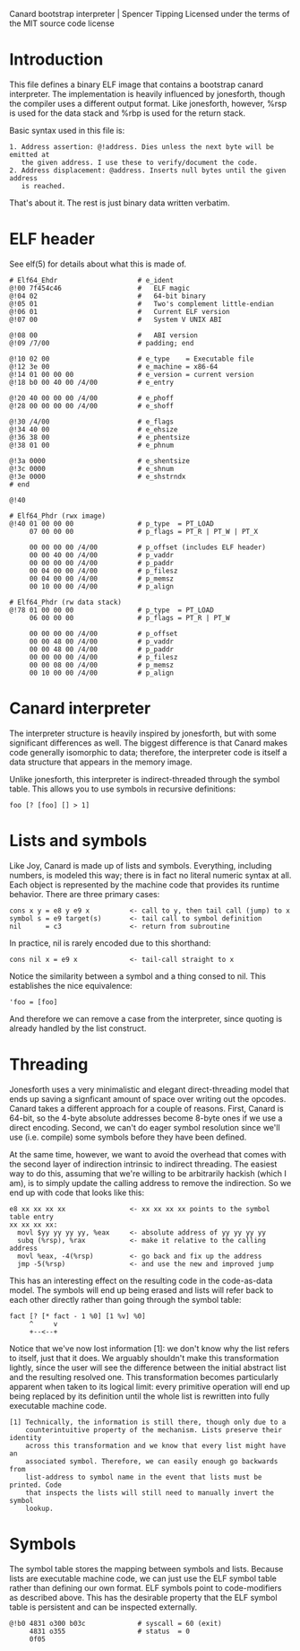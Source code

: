 Canard bootstrap interpreter | Spencer Tipping
Licensed under the terms of the MIT source code license

# Introduction

This file defines a binary ELF image that contains a bootstrap canard
interpreter. The implementation is heavily influenced by jonesforth, though the
compiler uses a different output format. Like jonesforth, however, %rsp is used
for the data stack and %rbp is used for the return stack.

Basic syntax used in this file is:

    1. Address assertion: @!address. Dies unless the next byte will be emitted at
       the given address. I use these to verify/document the code.
    2. Address displacement: @address. Inserts null bytes until the given address
       is reached.

That's about it. The rest is just binary data written verbatim.

# ELF header

See elf(5) for details about what this is made of.

    # Elf64_Ehdr                    # e_ident
    @!00 7f454c46                   #   ELF magic
    @!04 02                         #   64-bit binary
    @!05 01                         #   Two's complement little-endian
    @!06 01                         #   Current ELF version
    @!07 00                         #   System V UNIX ABI

    @!08 00                         #   ABI version
    @!09 /7/00                      # padding; end

    @!10 02 00                      # e_type    = Executable file
    @!12 3e 00                      # e_machine = x86-64
    @!14 01 00 00 00                # e_version = current version
    @!18 b0 00 40 00 /4/00          # e_entry

    @!20 40 00 00 00 /4/00          # e_phoff
    @!28 00 00 00 00 /4/00          # e_shoff

    @!30 /4/00                      # e_flags
    @!34 40 00                      # e_ehsize
    @!36 38 00                      # e_phentsize
    @!38 01 00                      # e_phnum

    @!3a 0000                       # e_shentsize
    @!3c 0000                       # e_shnum
    @!3e 0000                       # e_shstrndx
    # end

    @!40

    # Elf64_Phdr (rwx image)
    @!40 01 00 00 00                # p_type  = PT_LOAD
         07 00 00 00                # p_flags = PT_R | PT_W | PT_X

         00 00 00 00 /4/00          # p_offset (includes ELF header)
         00 00 40 00 /4/00          # p_vaddr
         00 00 00 00 /4/00          # p_paddr
         00 04 00 00 /4/00          # p_filesz
         00 04 00 00 /4/00          # p_memsz
         00 10 00 00 /4/00          # p_align

    # Elf64_Phdr (rw data stack)
    @!78 01 00 00 00                # p_type  = PT_LOAD
         06 00 00 00                # p_flags = PT_R | PT_W

         00 00 00 00 /4/00          # p_offset
         00 00 48 00 /4/00          # p_vaddr
         00 00 48 00 /4/00          # p_paddr
         00 00 00 00 /4/00          # p_filesz
         00 00 08 00 /4/00          # p_memsz
         00 10 00 00 /4/00          # p_align

# Canard interpreter

The interpreter structure is heavily inspired by jonesforth, but with some
significant differences as well. The biggest difference is that Canard makes
code generally isomorphic to data; therefore, the interpreter code is itself a
data structure that appears in the memory image.

Unlike jonesforth, this interpreter is indirect-threaded through the symbol
table. This allows you to use symbols in recursive definitions:

    foo [? [foo] [] > 1]

# Lists and symbols

Like Joy, Canard is made up of lists and symbols. Everything, including numbers,
is modeled this way; there is in fact no literal numeric syntax at all. Each
object is represented by the machine code that provides its runtime behavior.
There are three primary cases:

    cons x y = e8 y e9 x          <- call to y, then tail call (jump) to x
    symbol s = e9 target(s)       <- tail call to symbol definition
    nil      = c3                 <- return from subroutine

In practice, nil is rarely encoded due to this shorthand:

    cons nil x = e9 x             <- tail-call straight to x

Notice the similarity between a symbol and a thing consed to nil. This
establishes the nice equivalence:

    'foo = [foo]

And therefore we can remove a case from the interpreter, since quoting is
already handled by the list construct.

# Threading

Jonesforth uses a very minimalistic and elegant direct-threading model that ends
up saving a signficant amount of space over writing out the opcodes. Canard
takes a different approach for a couple of reasons. First, Canard is 64-bit, so
the 4-byte absolute addresses become 8-byte ones if we use a direct encoding.
Second, we can't do eager symbol resolution since we'll use (i.e. compile) some
symbols before they have been defined.

At the same time, however, we want to avoid the overhead that comes with the
second layer of indirection intrinsic to indirect threading. The easiest way to
do this, assuming that we're willing to be arbitrarily hackish (which I am), is
to simply update the calling address to remove the indirection. So we end up
with code that looks like this:

    e8 xx xx xx xx                <- xx xx xx xx points to the symbol table entry
    xx xx xx xx:
      movl $yy yy yy yy, %eax     <- absolute address of yy yy yy yy
      subq (%rsp), %rax           <- make it relative to the calling address
      movl %eax, -4(%rsp)         <- go back and fix up the address
      jmp -5(%rsp)                <- and use the new and improved jump

This has an interesting effect on the resulting code in the code-as-data model.
The symbols will end up being erased and lists will refer back to each other
directly rather than going through the symbol table:

    fact [? [* fact - 1 %0] [1 %v] %0]
         ^     v
         +--<--+

Notice that we've now lost information [1]: we don't know why the list refers to
itself, just that it does. We arguably shouldn't make this transformation
lightly, since the user will see the difference between the initial abstract
list and the resulting resolved one. This transformation becomes particularly
apparent when taken to its logical limit: every primitive operation will end up
being replaced by its definition until the whole list is rewritten into fully
executable machine code.

    [1] Technically, the information is still there, though only due to a
        counterintuitive property of the mechanism. Lists preserve their identity
        across this transformation and we know that every list might have an
        associated symbol. Therefore, we can easily enough go backwards from
        list-address to symbol name in the event that lists must be printed. Code
        that inspects the lists will still need to manually invert the symbol
        lookup.

# Symbols

The symbol table stores the mapping between symbols and lists. Because lists are
executable machine code, we can just use the ELF symbol table rather than
defining our own format. ELF symbols point to code-modifiers as described above.
This has the desirable property that the ELF symbol table is persistent and can
be inspected externally.

    @!b0 4831 o300 b03c             # syscall = 60 (exit)
         4831 o355                  # status  = 0
         0f05